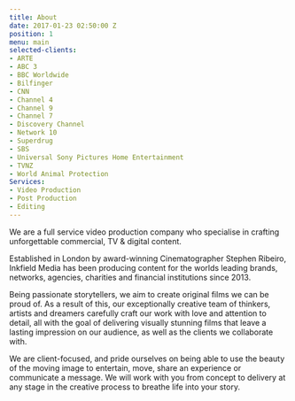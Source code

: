 ```yaml
---
title: About
date: 2017-01-23 02:50:00 Z
position: 1
menu: main
selected-clients:
- ARTE
- ABC 3
- BBC Worldwide
- Bilfinger
- CNN
- Channel 4
- Channel 9
- Channel 7
- Discovery Channel
- Network 10
- Superdrug
- SBS
- Universal Sony Pictures Home Entertainment
- TVNZ
- World Animal Protection
Services:
- Video Production
- Post Production
- Editing
---
```


We are a full service video production company who specialise in crafting unforgettable commercial, TV & digital content.

Established in London by award-winning Cinematographer Stephen Ribeiro, Inkfield Media has been producing content for the worlds leading brands, networks, agencies, charities and financial institutions since 2013.

Being passionate storytellers, we aim to create original films we can be proud of. As a result of this, our exceptionally creative team of thinkers, artists and dreamers carefully craft our work with love and attention to detail, all with the goal of delivering visually stunning films that leave a lasting impression on our audience, as well as the clients we collaborate with.

We are client-focused, and pride ourselves on being able to use the beauty of the moving image to entertain, move, share an experience or communicate a message. We will work with you from concept to delivery at any stage in the creative process to breathe life into your story.